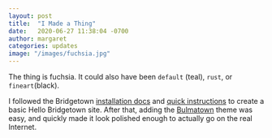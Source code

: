 ```yaml
---
layout: post
title:  "I Made a Thing"
date:   2020-06-27 11:38:04 -0700
author: margaret
categories: updates
image: "/images/fuchsia.jpg"
---
```


The thing is fuchsia. It could also have been `default` (teal), `rust`, or `fineart`(black). 

I followed the Bridgetown [installation docs](https://www.bridgetownrb.com/docs/installation) and [quick instructions](https://www.bridgetownrb.com/docs/) to create a basic Hello Bridgetown site. After that, adding the [Bulmatown](https://github.com/whitefusionhq/bulmatown) theme was easy, and quickly made it look polished enough to actually go on the real Internet.
